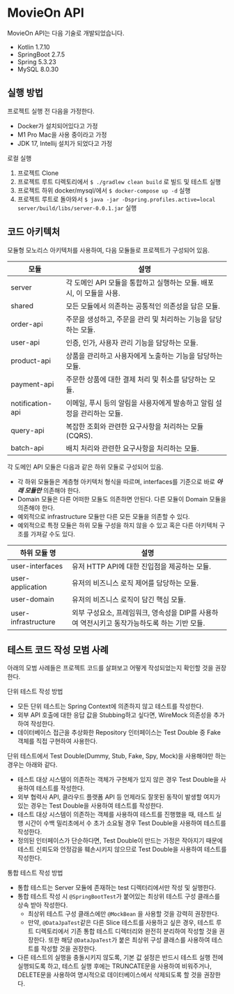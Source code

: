 # MovieOn API

MovieOn API는 다음 기술로 개발되었습니다.

- Kotlin 1.7.10
- SpringBoot 2.7.5
- Spring 5.3.23
- MySQL 8.0.30

## 실행 방법

프로젝트 실행 전 다음을 가정한다.

- Docker가 설치되어있다고 가정
- M1 Pro Mac을 사용 중이라고 가정
- JDK 17, Intellij 설치가 되었다고 가정

로컬 실행

1. 프로젝트 Clone
2. 프로젝트 루트 디렉토리에서 ```$ ./gradlew clean build``` 로 빌드 및 테스트 실행
3. 프로젝트 하위 docker/mysql/에서 ```$ docker-compose up -d``` 실행
4. 프로젝트 루트로 돌아와서 ```$ java -jar -Dspring.profiles.active=local server/build/libs/server-0.0.1.jar```
   실행

## 코드 아키텍처

모듈형 모노리스 아키텍처를 사용하여, 다음 모듈들로 프로젝트가 구성되어 있음.

| 모듈               | 설명                                          |
|------------------|---------------------------------------------|
| server           | 각 도메인 API 모듈을 통합하고 실행하는 모듈. 배포 시, 이 모듈을 사용. |
| shared           | 모든 모듈에서 의존하는 공통적인 의존성을 담은 모듈.               |
| order-api        | 주문을 생성하고, 주문을 관리 및 처리하는 기능을 담당하는 모듈.        |
| user-api         | 인증, 인가, 사용자 관리 기능을 담당하는 모듈.                 |
| product-api      | 상품을 관리하고 사용자에게 노출하는 기능을 담당하는 모듈.            |
| payment-api      | 주문한 상품에 대한 결제 처리 및 취소를 담당하는 모듈.             |
| notification-api | 이메일, 푸시 등의 알림을 사용자에게 발송하고 알림 설정을 관리하는 모듈.   |
| query-api        | 복잡한 조회와 관련한 요구사항을 처리하는 모듈(CQRS).            |
| batch-api        | 배치 처리와 관련한 요구사항을 처리하는 모듈.                   |

각 도메인 API 모듈은 다음과 같은 하위 모듈로 구성되어 있음.
- 각 하위 모듈들은 계층형 아키텍처 형식을 따르며, interfaces를 기준으로 바로 ***아래 모듈만*** 의존해야 한다.
- Domain 모듈은 다른 어떠한 모듈도 의존하면 안된다. 다른 모듈이 Domain 모듈을 의존해야 한다.
- 예외적으로 infrastructure 모듈만 다른 모든 모듈을 의존할 수 있다.
- 예외적으로 특정 모듈은 하위 모듈 구성을 하지 않을 수 있고 혹은 다른 아키텍처 구조를 가져갈 수도 있다.

| 하위 모듈 명             | 설명                                                     |
|---------------------|--------------------------------------------------------|
| user-interfaces     | 유저 HTTP API에 대한 진입점을 제공하는 모듈.                          |
| user-application    | 유저의 비즈니스 로직 제어를 담당하는 모듈.                               |
| user-domain         | 유저의 비즈니스 로직이 담긴 핵심 모듈.                                 |
| user-infrastructure | 외부 구성요소, 프레임워크, 영속성을 DIP를 사용하여 역전시키고 동작가능하도록 하는 기반 모듈. |

## 테스트 코드 작성 모범 사례

아래의 모범 사례들은 프로젝트 코드를 살펴보고 어떻게 작성되었는지 확인할 것을 권장한다.

단위 테스트 작성 방법
- 모든 단위 테스트는 Spring Context에 의존하지 않고 테스트를 작성한다.
- 외부 API 호출에 대한 응답 값을 Stubbing하고 싶다면, WireMock 의존성을 추가하여 작성한다.
- 데이터베이스 접근을 추상화한 Repository 인터페이스는 Test Double 중 Fake 객체를 직접 구현하여 사용한다.

단위 테스트에서 Test Double(Dummy, Stub, Fake, Spy, Mock)을 사용해야만 하는 경우는 아래와 같다.
- 테스트 대상 시스템이 의존하는 객체가 구현체가 있지 않은 경우 Test Double을 사용하여 테스트를 작성한다.
- 외부 협력사 API, 클라우드 플랫폼 API 등 언제라도 잘못된 동작이 발생할 여지가 있는 경우는 Test Double을 사용하여 테스트를 작성한다.
- 테스트 대상 시스템이 의존하는 객체를 사용하여 테스트를 진행했을 때, 테스트 실행 시간이 수백 밀리초에서 수 초가 소요될 경우 Test Double을 사용하여 테스트를 작성한다.
- 정의된 인터페이스가 단순하다면, Test Double이 만드는 가정은 작아지기 때문에 테스트 신뢰도와 안정감을 훼손시키지 않으므로 Test Double을 사용하여 테스트를 작성한다.

통합 테스트 작성 방법
- 통합 테스트는 Server 모듈에 존재하는 test 디렉터리에서만 작성 및 실행한다.
- 통합 테스트 작성 시 ```@SpringBootTest```가 붙어있는 최상위 테스트 구성 클래스를 상속 받아 작성한다.
    - 최상위 테스트 구성 클래스에만 ```@MockBean``` 을 사용할 것을 강력히 권장한다.
    - 만약, ```@DataJpaTest```같은 다른 Slice 테스트를 사용하고 싶은 경우, 테스트 루트 디렉토리에서 기존 통합 테스트 디렉터리와 완전히 분리하여 작성할 것을 권장한다. 또한 해당 ```@DataJpaTest```가 붙은 최상위 구성 클래스를 사용하여 테스트를 작성할 것을 권장한다.
- 다른 테스트의 실행을 충돌시키지 않도록, 기본 값 설정은 반드시 테스트 실행 전에 실행되도록 하고, 테스트 실행 후에는 TRUNCATE문을 사용하여 비워주거나, DELETE문을 사용하여 명시적으로 데이터베이스에서 삭제되도록 할 것을 권장한다.
